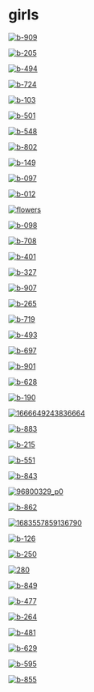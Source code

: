 # girls

<a href="b-909.jpg"><img alt="b-909" src="b-909.jpg"></a>

<a href="b-205.jpg"><img alt="b-205" src="b-205.jpg"></a>

<a href="b-494.jpg"><img alt="b-494" src="b-494.jpg"></a>

<a href="b-724.jpg"><img alt="b-724" src="b-724.jpg"></a>

<a href="b-103.jpg"><img alt="b-103" src="b-103.jpg"></a>

<a href="b-501.jpg"><img alt="b-501" src="b-501.jpg"></a>

<a href="b-548.jpg"><img alt="b-548" src="b-548.jpg"></a>

<a href="b-802.jpg"><img alt="b-802" src="b-802.jpg"></a>

<a href="b-149.jpg"><img alt="b-149" src="b-149.jpg"></a>

<a href="b-097.jpg"><img alt="b-097" src="b-097.jpg"></a>

<a href="b-012.jpg"><img alt="b-012" src="b-012.jpg"></a>

<a href="flowers.png"><img alt="flowers" src="flowers.png"></a>

<a href="b-098.jpg"><img alt="b-098" src="b-098.jpg"></a>

<a href="b-708.jpg"><img alt="b-708" src="b-708.jpg"></a>

<a href="b-401.jpg"><img alt="b-401" src="b-401.jpg"></a>

<a href="b-327.jpg"><img alt="b-327" src="b-327.jpg"></a>

<a href="b-907.jpg"><img alt="b-907" src="b-907.jpg"></a>

<a href="b-265.jpg"><img alt="b-265" src="b-265.jpg"></a>

<a href="b-719.jpg"><img alt="b-719" src="b-719.jpg"></a>

<a href="b-493.jpg"><img alt="b-493" src="b-493.jpg"></a>

<a href="b-697.jpg"><img alt="b-697" src="b-697.jpg"></a>

<a href="b-901.jpg"><img alt="b-901" src="b-901.jpg"></a>

<a href="b-628.jpg"><img alt="b-628" src="b-628.jpg"></a>

<a href="b-190.jpg"><img alt="b-190" src="b-190.jpg"></a>

<a href="1666649243836664.jpg"><img alt="1666649243836664" src="1666649243836664.jpg"></a>

<a href="b-883.jpg"><img alt="b-883" src="b-883.jpg"></a>

<a href="b-215.jpg"><img alt="b-215" src="b-215.jpg"></a>

<a href="b-551.jpg"><img alt="b-551" src="b-551.jpg"></a>

<a href="b-843.jpg"><img alt="b-843" src="b-843.jpg"></a>

<a href="96800329_p0.png"><img alt="96800329_p0" src="96800329_p0.png"></a>

<a href="b-862.jpg"><img alt="b-862" src="b-862.jpg"></a>

<a href="1683557859136790.png"><img alt="1683557859136790" src="1683557859136790.png"></a>

<a href="b-126.jpg"><img alt="b-126" src="b-126.jpg"></a>

<a href="b-250.jpg"><img alt="b-250" src="b-250.jpg"></a>

<a href="280.jpg"><img alt="280" src="280.jpg"></a>

<a href="b-849.jpg"><img alt="b-849" src="b-849.jpg"></a>

<a href="b-477.jpg"><img alt="b-477" src="b-477.jpg"></a>

<a href="b-264.jpg"><img alt="b-264" src="b-264.jpg"></a>

<a href="b-481.jpg"><img alt="b-481" src="b-481.jpg"></a>

<a href="b-629.jpg"><img alt="b-629" src="b-629.jpg"></a>

<a href="b-595.jpg"><img alt="b-595" src="b-595.jpg"></a>

<a href="b-855.jpg"><img alt="b-855" src="b-855.jpg"></a>

